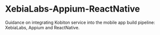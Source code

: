 # XebiaLabs-Appium-ReactNative
Guidance on integrating Kobiton service into the mobile app build pipeline: XebiaLabs, Appium and ReactNative.
